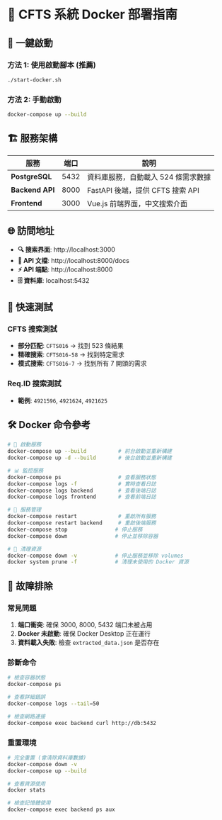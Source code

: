 # 🐳 CFTS 系統 Docker 部署指南

## 🚀 一鍵啟動

### 方法 1: 使用啟動腳本 (推薦)
```bash
./start-docker.sh
```

### 方法 2: 手動啟動
```bash
docker-compose up --build
```

## 🏗️ 服務架構

| 服務 | 端口 | 說明 |
|------|------|------|
| **PostgreSQL** | 5432 | 資料庫服務，自動載入 524 條需求數據 |
| **Backend API** | 8000 | FastAPI 後端，提供 CFTS 搜索 API |
| **Frontend** | 3000 | Vue.js 前端界面，中文搜索介面 |

## 🌐 訪問地址

- **🔍 搜索界面**: http://localhost:3000
- **📖 API 文檔**: http://localhost:8000/docs
- **⚡ API 端點**: http://localhost:8000
- **🗄️ 資料庫**: localhost:5432

## 🎯 快速測試

### CFTS 搜索測試
- **部分匹配**: `CFTS016` → 找到 523 條結果
- **精確搜索**: `CFTS016-58` → 找到特定需求
- **模式搜索**: `CFTS016-7` → 找到所有 7 開頭的需求

### Req.ID 搜索測試
- **範例**: `4921596`, `4921624`, `4921625`

## 🛠️ Docker 命令參考

```bash
# 🚀 啟動服務
docker-compose up --build          # 前台啟動並重新構建
docker-compose up -d --build       # 後台啟動並重新構建

# 📊 監控服務
docker-compose ps                  # 查看服務狀態
docker-compose logs -f             # 實時查看日誌
docker-compose logs backend        # 查看後端日誌
docker-compose logs frontend       # 查看前端日誌

# 🔄 服務管理
docker-compose restart             # 重啟所有服務
docker-compose restart backend     # 重啟後端服務
docker-compose stop               # 停止服務
docker-compose down               # 停止並移除容器

# 🧹 清理資源
docker-compose down -v            # 停止服務並移除 volumes
docker system prune -f            # 清理未使用的 Docker 資源
```

## 🔧 故障排除

### 常見問題
1. **端口衝突**: 確保 3000, 8000, 5432 端口未被占用
2. **Docker 未啟動**: 確保 Docker Desktop 正在運行
3. **資料載入失敗**: 檢查 `extracted_data.json` 是否存在

### 診斷命令
```bash
# 檢查容器狀態
docker-compose ps

# 查看詳細錯誤
docker-compose logs --tail=50

# 檢查網路連接
docker-compose exec backend curl http://db:5432
```

### 重置環境
```bash
# 完全重置 (會清除資料庫數據)
docker-compose down -v
docker-compose up --build
```

```bash
# 查看資源使用
docker stats

# 檢查記憶體使用
docker-compose exec backend ps aux
```